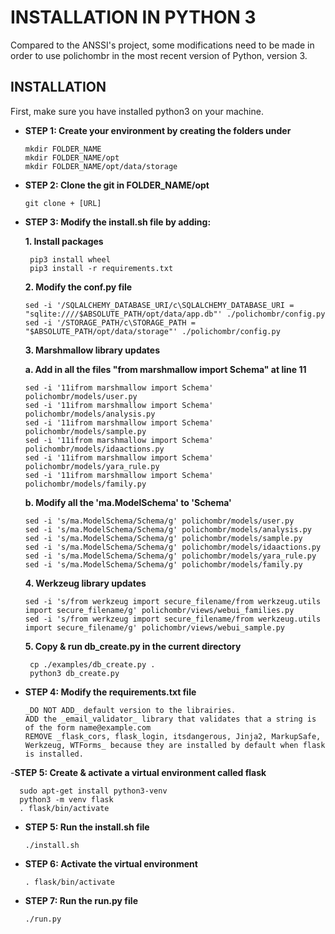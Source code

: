 # INSTALLATION IN PYTHON 3

Compared to the ANSSI's project, some modifications need to be made in order to use polichombr in the most recent version of Python, version 3.
  
## INSTALLATION
 
 First, make sure you have installed python3 on your machine.

- **STEP 1: Create your environment by creating the folders under**
  
  ```
  mkdir FOLDER_NAME
  mkdir FOLDER_NAME/opt
  mkdir FOLDER_NAME/opt/data/storage
  ```

- **STEP 2: Clone the git in FOLDER_NAME/opt**
  ```
  git clone + [URL]
  ```

- **STEP 3: Modify the install.sh file by adding:**
   
   **1. Install packages**
  ```
   pip3 install wheel
   pip3 install -r requirements.txt
   ```
   
  **2. Modify the conf.py file**
  ```
  sed -i '/SQLALCHEMY_DATABASE_URI/c\SQLALCHEMY_DATABASE_URI = "sqlite:////$ABSOLUTE_PATH/opt/data/app.db"' ./polichombr/config.py
  sed -i '/STORAGE_PATH/c\STORAGE_PATH = "$ABSOLUTE_PATH/opt/data/storage"' ./polichombr/config.py
  ```
  
  **3. Marshmallow library updates**
  
   **a. Add in all the files "from marshmallow import Schema" at line 11**
   ```
  sed -i '11ifrom marshmallow import Schema' polichombr/models/user.py 
  sed -i '11ifrom marshmallow import Schema' polichombr/models/analysis.py 
  sed -i '11ifrom marshmallow import Schema' polichombr/models/sample.py 
  sed -i '11ifrom marshmallow import Schema' polichombr/models/idaactions.py 
  sed -i '11ifrom marshmallow import Schema' polichombr/models/yara_rule.py 
  sed -i '11ifrom marshmallow import Schema' polichombr/models/family.py 
  ```
   **b. Modify all the 'ma.ModelSchema' to 'Schema'**
   ```
  sed -i 's/ma.ModelSchema/Schema/g' polichombr/models/user.py
  sed -i 's/ma.ModelSchema/Schema/g' polichombr/models/analysis.py
  sed -i 's/ma.ModelSchema/Schema/g' polichombr/models/sample.py
  sed -i 's/ma.ModelSchema/Schema/g' polichombr/models/idaactions.py
  sed -i 's/ma.ModelSchema/Schema/g' polichombr/models/yara_rule.py
  sed -i 's/ma.ModelSchema/Schema/g' polichombr/models/family.py
  ```
  
  **4. Werkzeug library updates**
   ```
   sed -i 's/from werkzeug import secure_filename/from werkzeug.utils import secure_filename/g' polichombr/views/webui_families.py
   sed -i 's/from werkzeug import secure_filename/from werkzeug.utils import secure_filename/g' polichombr/views/webui_sample.py
   ```
   
  **5. Copy & run db_create.py in the current directory**
  ```
   cp ./examples/db_create.py .  
   python3 db_create.py
   ```
   
- **STEP 4: Modify the requirements.txt file**
   ```
   _DO NOT ADD_ default version to the librairies.
   ADD the _email_validator_ library that validates that a string is of the form name@example.com
   REMOVE _flask_cors, flask_login, itsdangerous, Jinja2, MarkupSafe, Werkzeug, WTForms_ because they are installed by default when flask is installed.
  ```
  
-**STEP 5: Create & activate a virtual environment called flask**
 ```
   sudo apt-get install python3-venv
   python3 -m venv flask
   . flask/bin/activate
  ```

- **STEP 5: Run the install.sh file**
  ```
  ./install.sh
  ```

- **STEP 6: Activate the virtual environment**
  ```
  . flask/bin/activate
  ```
  
- **STEP 7: Run the run.py file**
  ```
  ./run.py
  ```


